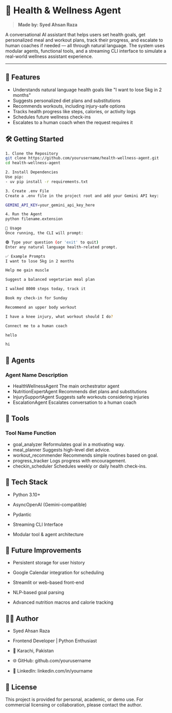 # 🧠 Health & Wellness Agent

> **Made by: Syed Ahsan Raza**

A conversational AI assistant that helps users set health goals, get personalized meal and workout plans, track their progress, and escalate to human coaches if needed — all through natural language. The system uses modular agents, functional tools, and a streaming CLI interface to simulate a real-world wellness assistant experience.

---

## 🚀 Features

- Understands natural language health goals like "I want to lose 5kg in 2 months"
- Suggests personalized diet plans and substitutions
- Recommends workouts, including injury-safe options
- Tracks health progress like steps, calories, or activity logs
- Schedules future wellness check-ins
- Escalates to a human coach when the request requires it

## 🛠️ Getting Started

```bash
1. Clone the Repository
git clone https://github.com/yourusername/health-wellness-agent.git
cd health-wellness-agent

2. Install Dependencies
Use pip:
- uv pip install -r requirements.txt

3. Create .env File
Create a .env file in the project root and add your Gemini API key:

GEMINI_API_KEY=your_gemini_api_key_here

4. Run the Agent
python filename.extension

💬 Usage
Once running, the CLI will prompt:

🟢 Type your question (or 'exit' to quit)
Enter any natural language health-related prompt.

✅ Example Prompts
I want to lose 5kg in 2 months

Help me gain muscle

Suggest a balanced vegetarian meal plan

I walked 8000 steps today, track it

Book my check-in for Sunday

Recommend an upper body workout

I have a knee injury, what workout should I do?

Connect me to a human coach

hello

hi

```

## 🧠 Agents

### Agent Name Description

- HealthWellnessAgent The main orchestrator agent
- NutritionExpertAgent Recommends diet plans and substitutions
- InjurySupportAgent Suggests safe workouts considering injuries
- EscalationAgent Escalates conversation to a human coach

## 🧰 Tools

### Tool Name Function

- goal_analyzer Reformulates goal in a motivating way.
- meal_planner Suggests high-level diet advice.
- workout_recommender Recommends simple routines based on goal.
- progress_tracker Logs progress with encouragement.
- checkin_scheduler Schedules weekly or daily health check-ins.

## 🧱 Tech Stack

- Python 3.10+

- AsyncOpenAI (Gemini-compatible)

- Pydantic

- Streaming CLI Interface

- Modular tool & agent architecture

## 🌱 Future Improvements

- Persistent storage for user history

- Google Calendar integration for scheduling

- Streamlit or web-based front-end

- NLP-based goal parsing

- Advanced nutrition macros and calorie tracking

## 👨‍💻 Author

- Syed Ahsan Raza

- Frontend Developer | Python Enthusiast

- 📍 Karachi, Pakistan

- 🌐 GitHub: github.com/yourusername

- 🔗 LinkedIn: linkedin.com/in/yourname

## 📜 License

This project is provided for personal, academic, or demo use. For commercial licensing or collaboration, please contact the author.